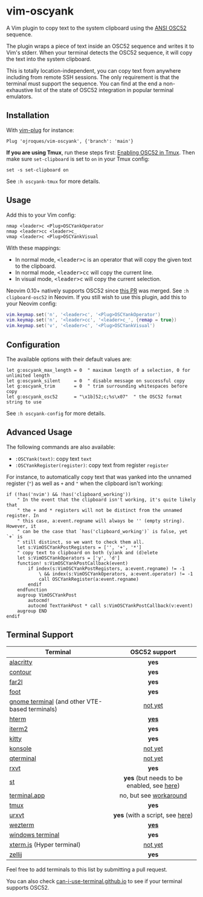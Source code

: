 # vim-oscyank

A Vim plugin to copy text to the system clipboard using the
[ANSI OSC52](https://invisible-island.net/xterm/ctlseqs/ctlseqs.html#h3-Operating-System-Commands)
sequence.

The plugin wraps a piece of text inside an OSC52 sequence and writes it to Vim's stderr. When your
terminal detects the OSC52 sequence, it will copy the text into the system clipboard.

This is totally location-independent, you can copy text from anywhere including from remote SSH
sessions. The only requirement is that the terminal must support the sequence. You can find at the
end a non-exhaustive list of the state of OSC52 integration in popular terminal emulators.

## Installation
With [vim-plug](https://github.com/junegunn/vim-plug) for instance:
```vim
Plug 'ojroques/vim-oscyank', {'branch': 'main'}
```

**If you are using Tmux**, run these steps first:
[Enabling OSC52 in Tmux](https://github.com/tmux/tmux/wiki/Clipboard#quick-summary). Then make sure
`set-clipboard` is set to `on` in your Tmux config:
```
set -s set-clipboard on
````
See `:h oscyank-tmux` for more details.

## Usage
Add this to your Vim config:
```vim
nmap <leader>c <Plug>OSCYankOperator
nmap <leader>cc <leader>c_
vmap <leader>c <Plug>OSCYankVisual
```

With these mappings:
* In normal mode, <kbd>\<leader\>c</kbd> is an operator that will copy the given text to the
  clipboard.
* In normal mode, <kbd>\<leader\>cc</kbd> will copy the current line.
* In visual mode, <kbd>\<leader\>c</kbd> will copy the current selection.

Neovim 0.10+ natively supports OSC52 since [this PR](https://github.com/neovim/neovim/pull/25872)
was merged. See `:h clipboard-osc52` in Neovim. If you still wish to use this plugin, add this to
your Neovim config:
```lua
vim.keymap.set('n', '<leader>c', '<Plug>OSCYankOperator')
vim.keymap.set('n', '<leader>cc', '<leader>c_', {remap = true})
vim.keymap.set('v', '<leader>c', '<Plug>OSCYankVisual')
```

## Configuration
The available options with their default values are:
```vim
let g:oscyank_max_length = 0  " maximum length of a selection, 0 for unlimited length
let g:oscyank_silent     = 0  " disable message on successful copy
let g:oscyank_trim       = 0  " trim surrounding whitespaces before copy
let g:oscyank_osc52      = "\x1b]52;c;%s\x07"  " the OSC52 format string to use
```

See `:h oscyank-config` for more details.

## Advanced Usage
The following commands are also available:
* `:OSCYank(text)`: copy text `text`
* `:OSCYankRegister(register)`: copy text from register `register`

For instance, to automatically copy text that was yanked into the unnamed register (`"`) as well as
`+` and `"` when the clipboard isn't working:

```vim
if (!has('nvim') && !has('clipboard_working'))
    " In the event that the clipboard isn't working, it's quite likely that
    " the + and * registers will not be distinct from the unnamed register. In
    " this case, a:event.regname will always be '' (empty string). However, it
    " can be the case that `has('clipboard_working')` is false, yet `+` is
    " still distinct, so we want to check them all.
    let s:VimOSCYankPostRegisters = ['', '+', '*']
    " copy text to clipboard on both (y)ank and (d)elete
    let s:VimOSCYankOperators = ['y', 'd']
    function! s:VimOSCYankPostCallback(event)
        if index(s:VimOSCYankPostRegisters, a:event.regname) != -1
            \ && index(s:VimOSCYankOperators, a:event.operator) != -1
            call OSCYankRegister(a:event.regname)
        endif
    endfunction
    augroup VimOSCYankPost
        autocmd!
        autocmd TextYankPost * call s:VimOSCYankPostCallback(v:event)
    augroup END
endif
```

## Terminal Support
| Terminal | OSC52 support |
|----------|:-------------:|
| [alacritty](https://github.com/alacritty/alacritty) | **yes** |
| [contour](https://github.com/contour-terminal/contour) | **yes** |
| [far2l](https://github.com/elfmz/far2l) | **yes** |
| [foot](https://codeberg.org/dnkl/foot) | **yes** |
| [gnome terminal](https://github.com/GNOME/gnome-terminal) (and other VTE-based terminals) | [not yet](https://gitlab.gnome.org/GNOME/vte/-/issues/2495) |
| [hterm](https://chromium.googlesource.com/apps/libapps/+/master/README.md) | [**yes**](https://chromium.googlesource.com/apps/libapps/+/master/nassh/doc/FAQ.md#Is-OSC-52-aka-clipboard-operations_supported) |
| [iterm2](https://iterm2.com/) | **yes** |
| [kitty](https://github.com/kovidgoyal/kitty) | **yes** |
| [konsole](https://konsole.kde.org/) | [not yet](https://bugs.kde.org/show_bug.cgi?id=372116) |
| [qterminal](https://github.com/lxqt/qterminal#readme) | [not yet](https://github.com/lxqt/qterminal/issues/839)
| [rxvt](http://rxvt.sourceforge.net/) | **yes** |
| [st](https://st.suckless.org/) | **yes** (but needs to be enabled, see [here](https://git.suckless.org/st/commit/a2a704492b9f4d2408d180f7aeeacf4c789a1d67.html)) |
| [terminal.app](https://en.wikipedia.org/wiki/Terminal_(macOS)) | no, but see [workaround](https://github.com/roy2220/osc52pty) |
| [tmux](https://github.com/tmux/tmux) | **yes** |
| [urxvt](http://software.schmorp.de/pkg/rxvt-unicode.html) | **yes** (with a script, see [here](https://github.com/ojroques/vim-oscyank/issues/4)) |
| [wezterm](https://github.com/wez/wezterm) | [**yes**](https://wezfurlong.org/wezterm/escape-sequences.html#operating-system-command-sequences) |
| [windows terminal](https://github.com/microsoft/terminal) | **yes** |
| [xterm.js](https://xtermjs.org/) (Hyper terminal) | [not yet](https://github.com/xtermjs/xterm.js/issues/3260) |
| [zellij](https://github.com/zellij-org/zellij/) | **yes** |

Feel free to add terminals to this list by submitting a pull request.

You can also check
[can-i-use-terminal.github.io](https://can-i-use-terminal.github.io/features/osc52copy.html) to see
if your terminal supports OSC52.
